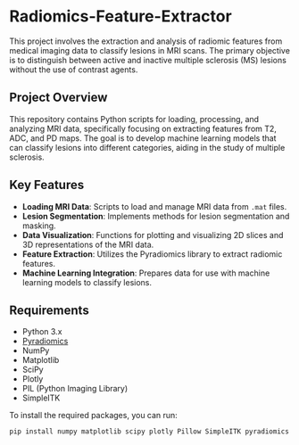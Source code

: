 # Radiomics-Feature-Extractor
This project involves the extraction and analysis of radiomic features from medical imaging data to classify lesions in MRI scans. The primary objective is to distinguish between active and inactive multiple sclerosis (MS) lesions without the use of contrast agents.

## Project Overview

This repository contains Python scripts for loading, processing, and analyzing MRI data, specifically focusing on extracting features from T2, ADC, and PD maps. The goal is to develop machine learning models that can classify lesions into different categories, aiding in the study of multiple sclerosis.

## Key Features

- **Loading MRI Data**: Scripts to load and manage MRI data from `.mat` files.
- **Lesion Segmentation**: Implements methods for lesion segmentation and masking.
- **Data Visualization**: Functions for plotting and visualizing 2D slices and 3D representations of the MRI data.
- **Feature Extraction**: Utilizes the Pyradiomics library to extract radiomic features.
- **Machine Learning Integration**: Prepares data for use with machine learning models to classify lesions.

## Requirements

- Python 3.x
- [Pyradiomics](https://pyradiomics.readthedocs.io/en/latest/)
- NumPy
- Matplotlib
- SciPy
- Plotly
- PIL (Python Imaging Library)
- SimpleITK

To install the required packages, you can run:

```bash
pip install numpy matplotlib scipy plotly Pillow SimpleITK pyradiomics
